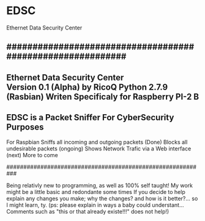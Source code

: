 # EDSC
Ethernet Data Security Center

########################################################### 
 -------------------------------------------------------
 Ethernet Data Security Center	                 
    Version 0.1 (Alpha) by RicoQ
    Python  2.7.9 (Rasbian)
    Writen Specificaly for Raspberry PI-2 B
 --------------------------------------------------------
 EDSC is a Packet Sniffer For CyberSecurity Purposes
 --------------------------------------------------------
 For Raspbian
     Sniffs all incoming and outgoing packets (Done)
     Blocks all undesirable packets (ongoing)
     Shows Network Trafic via a Web interface (next) 
     More to come
     
###########################################################

Being relativly new to programming, as well as 100% self taught! My work might be a little basic and redondante some times
If you decide to help explain any changes you make; why the changes? and how is it better?... so I might learn, ty. 
(ps: please explain in ways a baby could understant... Comments such as "this or that already existe!!!" does not help!)
